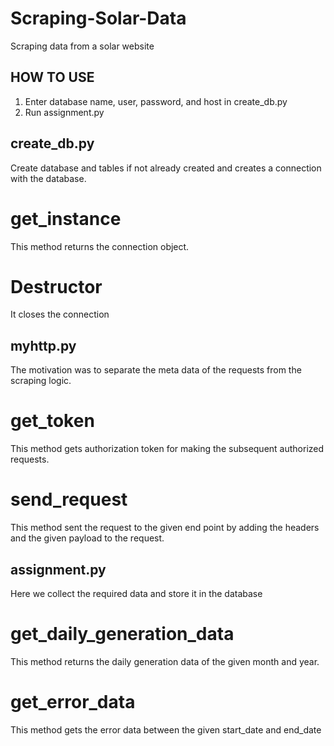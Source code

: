 # Scraping-Solar-Data
Scraping data from a solar website

## HOW TO USE
1. Enter database name, user, password, and host in create_db.py
2. Run assignment.py

## create_db.py
Create database and tables if not already created and creates a connection with the database. 
# get_instance
This method returns the connection object. 
# Destructor
It closes the connection

## myhttp.py
The motivation was to separate the meta data of the requests from the scraping logic. 
# get_token
This method gets authorization token for making the subsequent authorized requests.
# send_request
This method sent the request to the given end point by adding the headers and the given payload to the request.

## assignment.py
Here we collect the required data and store it in the database
# get_daily_generation_data
This method returns the daily generation data of the given month and year.
# get_error_data
This method gets the error data between the given start_date and end_date
